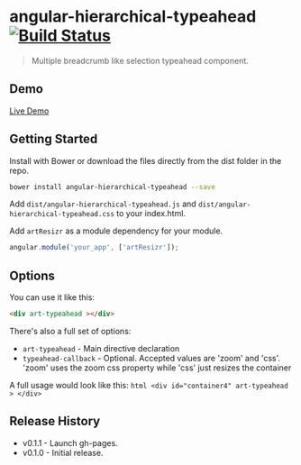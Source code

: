 # angular-hierarchical-typeahead [![Build Status](https://travis-ci.org/arthurianx/angular-hierarchical-typeahead.png?branch=master)](https://travis-ci.org/arthurianx/angular-hierarchical-typeahead)

> Multiple breadcrumb like selection typeahead component.

## Demo

[Live Demo](http://arthurianx.github.io/angular-hierarchical-typeahead/demo)

## Getting Started

Install with Bower or download the files directly from the dist folder in the repo.

```bash
bower install angular-hierarchical-typeahead --save
```

Add `dist/angular-hierarchical-typeahead.js` and `dist/angular-hierarchical-typeahead.css` to your index.html.


Add `artResizr` as a module dependency for your module.

```js
angular.module('your_app', ['artResizr']);
```

## Options


You can use it like this:

```html
<div art-typeahead ></div>
```

There's also a full set of options:

<table class="table table-bordered">

* `art-typeahead` - Main directive declaration
* `typeahead-callback` - Optional.  Accepted values are 'zoom' and 'css'. 'zoom' uses the zoom css property while 'css' just resizes the container

A full usage would look like this: ```html
                                    <div id="container4"
                                         art-typeahead
                                         >
                                     </div>```


## Release History
 * v0.1.1 - Launch gh-pages.
 * v0.1.0 - Initial release.
